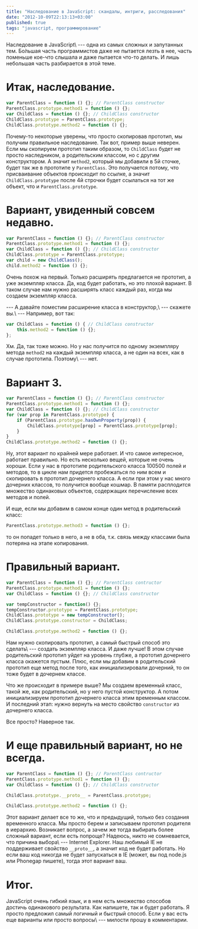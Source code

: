 ```yaml
---
title: "Наследование в JavaScript: скандалы, интриги, расследования"
date: "2012-10-09T22:13:13+03:00"
published: true
tags: "javascript, программирование"
---
```


Наследование в JavaScript\ --- одна из самых сложных и запутанных тем. Бо́льшая часть программистов даже не пытается
лезть в нее, часть поменьше кое-что слышала и даже пытается что-то делать. И лишь небольшая часть разбирается в этой теме.

# Итак, наследование.

~~~~~javascript
var ParentClass = function () {}; // ParentClass constructor
ParentClass.prototype.method1 = function () {};
var ChildClass = function () {}; // ChildClass constructor
ChildClass.prototype = ParentClass.prototype;
ChildClass.prototype.method2 = function () {};
~~~~~

Почему-то некоторые уверены, что просто скопировав прототип, мы получим правильное наследование. Так вот, пример выше
неверен. Если мы скопируем прототип таким образом, то `ChildClass` будет не просто наследником, а родительским классом,
но с другим конструктором. А значит `method2`, который мы добавили в 5й сточке, будет так же в прототипе у
`ParentClass`. Это получается потому, что присваивание объектов происходит по ссылке, а значит `ChildClass.prototype`
после 4й строчки будет ссылаться на тот же объект, что и `ParentClass.prototype`.

# Вариант, увиденный совсем недавно.

~~~~~javascript
var ParentClass = function () {}; // ParentClass constructor
ParentClass.prototype.method1 = function () {};
var ChildClass = function () {}; // ChildClass constructor
ChildClass.prototype = ParentClass.prototype;
var child = new ChildClass();
child.method2 = function () {};
~~~~~

Очень похож на первый. Только расширять предлагается не прототип, а уже экземпляр класса. Да, код будет работать, но
это плохой вариант. В таком случае нам нужно расширять класс каждый раз, когда мы создаем экземпляр класса.

--- А давайте поместим расширение класса в конструктор,\ --- скажете вы.\ --- Например, вот так:

~~~~~javascript
var ChildClass = function () { // ChildClass constructor
    this.method2 = function () {};
}; 
~~~~~

Хм. Да, так тоже можно. Но у нас получится по одному экземпляру метода `method2` на каждый экземпляр класса, а не один
на всех, как в случае прототипа. Поэтому\ --- нет.

# Вариант 3.

~~~~~javascript
var ParentClass = function () {}; // ParentClass constructor
ParentClass.prototype.method1 = function () {};
var ChildClass = function () {}; // ChildClass constructor
for (var prop in ParentClass.prototype) {
    if (ParentClass.prototype.hasOwnProperty(prop)) {
        ChildClass.prototype[prop] = ParentClass.prototype[prop];
    }
}
ChildClass.prototype.method2 = function () {};
~~~~~

Ну, этот вариант по крайней мере работает. И что самое интересное, работает правильно. Но есть несколько вещей, которые
не очень хороши. Если у нас в прототипе родительского класса 100500 полей и методов, то в цикле нам придется пробежаться
по ним всем и скопировать в прототип дочернего класса. А если при этом у нас много дочерних классов, то получится вообще
кошмар. В памяти расплодится множество одинаковых объектов, содержащих перечисление всех методов и полей.

И еще, если мы добавим в самом конце один метод в родительский класс:

~~~~~javascript
ParentClass.prototype.method3 = function () {};
~~~~~

то он попадет только в него, а не в оба, т.к. связь между классами была потеряна на этапе копирования.

# Правильный вариант.

~~~~~javascript
var ParentClass = function () {}; // ParentClass contructor
ParentClass.prototype.method1 = function () {};
var ChildClass = function () {}; // ChildClass constructor

var tempConstructor = function() {};
tempConstructor.prototype = ParentClass.prototype;
ChildClass.prototype = new tempConstructor();
ChildClass.prototype.constructor = ChildClass;

ChildClass.prototype.method2 = function () {};
~~~~~

Нам нужно скопировать прототип, а самый быстрый способ это сделать\ --- создать экземпляр класса. И даже лучше! В этом
случае родительский прототип уйдет на уровень глубже, а прототип дочернего класса окажется пустым. Плюс, если мы добавим
в родительский прототип еще метод после того, как инициализировали дочерний, то он тоже будет в дочернем классе.

Что же происходит в примере выше? Мы создаем временный класс, такой же, как родительский, но у него пустой конструктор.
А потом инициализируем прототип дочернего класса этим временным классом. И последний этап: нужно вернуть на место
свойство `constructor` из дочернего класса.

Все просто? Наверное так.

# И еще правильный вариант, но не всегда.

~~~~~javascript
var ParentClass = function () {}; // ParentClass contructor
ParentClass.prototype.method1 = function () {};
var ChildClass = function () {}; // ChildClass constructor

ChildClass.prototype.__proto__ = ParentClass.prototype;

ChildClass.prototype.method2 = function () {};
~~~~~

Этот вариант делает все то же, что и предыдущий, только без создания временного класса. Мы просто берем и записываем
прототип родителя в иерархию. Возникает вопрос, а зачем же тогда выбирать более сложный вариант, если есть попроще?
Надеюсь, никто не сомневается, что причина выбора\ --- Internet Explorer. Наш любимый IE не поддерживает свойство
`__proto__`, а значит код не будет работать. Но если ваш код никогда не будет запускаться в IE (может, вы под node.js
или Phonegap пишете), тогда этот вариант ваш.

# Итог.

JavaScript очень гибкий язык, и в нем есть множество способов достичь одинакового результата. Как напишете, так и будет
работать. Я просто предложил самый логичный и быстрый способ. Если у вас есть еще варианты или просто вопросы\ ---
милости прошу в комментарии.
